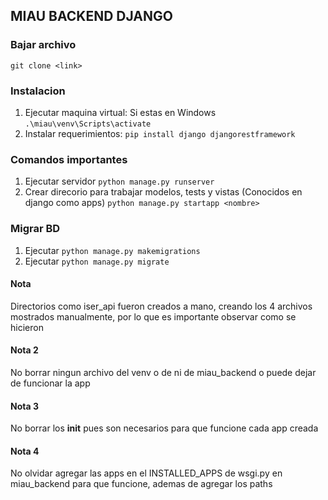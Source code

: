 ## MIAU BACKEND DJANGO

### Bajar archivo
`git clone <link>`

### Instalacion

1. Ejecutar maquina virtual: Si estas en Windows `.\miau\venv\Scripts\activate`
2. Instalar requerimientos: `pip install django djangorestframework`

### Comandos importantes

1. Ejecutar servidor `python manage.py runserver`
2. Crear direcorio para trabajar modelos, tests y vistas (Conocidos en django como apps) `python manage.py startapp <nombre>`

### Migrar BD
1. Ejecutar `python manage.py makemigrations`
2. Ejecutar `python manage.py migrate`

#### Nota
Directorios como iser_api fueron creados a mano, creando los 4 archivos mostrados manualmente, por lo que es importante observar como se hicieron

#### Nota 2 
No borrar ningun archivo del venv o de ni de miau_backend o puede dejar de funcionar la app

#### Nota 3
No borrar los __init__ pues son necesarios para que funcione cada app creada

#### Nota 4
No olvidar agregar las apps en el INSTALLED_APPS de wsgi.py en miau_backend para que funcione, ademas de agregar los paths
